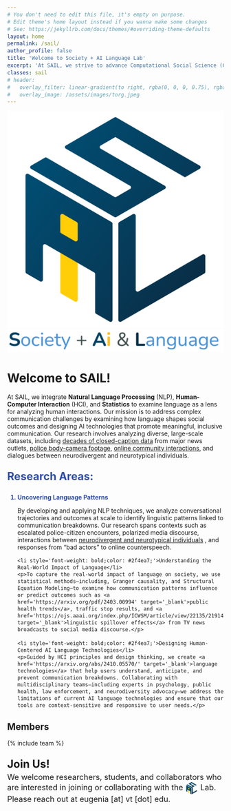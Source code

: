 ```yaml
---
# You don't need to edit this file, it's empty on purpose.
# Edit theme's home layout instead if you wanna make some changes
# See: https://jekyllrb.com/docs/themes/#overriding-theme-defaults
layout: home
permalink: /sail/
author_profile: false
title: 'Welcome to Society + AI Language Lab'
excerpt: 'At SAIL, we strive to advance Computational Social Science (CSS) by using **AI** and **computational linguistics** to better understand how AI-mediated systems impact interactions across people and machines.'
classes: sail
# header:
#   overlay_filter: linear-gradient(to right, rgba(0, 0, 0, 0.75), rgba(255, 255, 255, 0.25))
#   overlay_image: /assets/images/torg.jpeg
---
```

<div class='page-header'>
    <div class='header-image'>
        <img src='/assets/images/sail_logo.svg' alt='SAIL Lab Logo' class='sail-logo'/>
        <img src='/assets/images/sail-text-image.png' alt='SAIL Lab Text Logo' class='sail-text-image'/>
    </div>
    <div class='header-content'>
        <h1 class='page__title'>Welcome to SAIL!</h1>
        <p class='page__lead'>At SAIL, we integrate <strong>Natural Language Processing</strong> (NLP), <strong>Human-Computer Interaction</strong> (HCI), and <strong>Statistics</strong> to examine language as a lens for analyzing human interactions. Our mission is to address complex communication challenges by examining how language shapes social outcomes and designing AI technologies that promote meaningful, inclusive communication. Our research involves analyzing diverse, large-scale datasets, including <a href='https://ojs.aaai.org/index.php/ICWSM/article/view/22135/21914' target='_blank'>decades of closed-caption data</a> from major news outlets, <a href='https://www.pnas.org/doi/epdf/10.1073/pnas.2216162120' target='_blank'>police body-camera footage</a>, <a href='https://arxiv.org/pdf/2403.16514' target='_blank'>online community interactions</a>, and dialogues between neurodivergent and neurotypical individuals. </p>
    </div>
</div>

<!-- Updated Core Research Areas Section -->
<p style='font-size: 25px; font-weight: bold; color: #2f4ea7;;'>Research Areas:</p> 

<ol>
    <li style='font-weight: bold; color: #2f4ea7;'>Uncovering Language Patterns</li>
    <p>By developing and applying NLP techniques, we analyze conversational trajectories and outcomes at scale to identify linguistic patterns linked to communication breakdowns. Our research spans contexts such as escalated police-citizen encounters, polarized media discourse, interactions between <a href='https://arxiv.org/abs/2410.06336' target='_blank'>neurodivergent and neurotypical individuals</a> , and responses from “bad actors” to online counterspeech.</p>

    <li style='font-weight: bold;color: #2f4ea7;'>Understanding the Real-World Impact of Language</li>
    <p>To capture the real-world impact of language on society, we use statistical methods—including, Granger causality, and Structural Equation Modeling—to examine how communication patterns influence or predict outcomes such as <a href='https://arxiv.org/pdf/2403.00994' target='_blank'>public health trends</a>, traffic stop results, and <a href='https://ojs.aaai.org/index.php/ICWSM/article/view/22135/21914' target='_blank'>linguistic spillover effects</a> from TV news broadcasts to social media discourse.</p>

    <li style='font-weight: bold;color: #2f4ea7;'>Designing Human-Centered AI Language Technologies</li>
    <p>Guided by HCI principles and design thinking, we create <a href='https://arxiv.org/abs/2410.05570/' target='_blank'>language technologies</a> that help users understand, anticipate, and prevent communication breakdowns. Collaborating with multidisciplinary teams—including experts in psychology, public health, law enforcement, and neurodiversity advocacy—we address the limitations of current AI language technologies and ensure that our tools are context-sensitive and responsive to user needs.</p>
</ol>


## Members

{% include team %}

<p style='font-size: 25px; font-weight: bold; margin-bottom: 0;'>Join Us!</p>

<p style="font-size: 18px; margin-top: 5px;">
    We welcome researchers, students, and collaborators who are interested in joining or collaborating with the 
    <img src='/assets/images/sail_logo.svg' alt='SAIL Lab Logo' class='sail-logo' style='width: 30px; height: 30px; vertical-align: middle;'/> Lab.
    <br/>
    Please reach out at eugenia [at] vt [dot] edu.
</p>


<!-- ## Recent News! -->

<!-- {% include news %} -->
